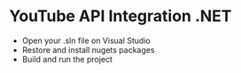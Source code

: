 # YouTube API Integration .NET

- Open your .sln file on Visual Studio
- Restore and install nugets packages
- Build and run the project

